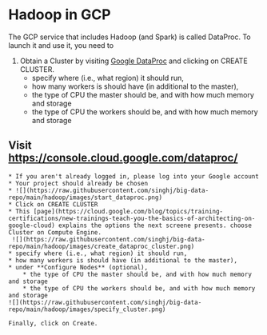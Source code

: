 # Hadoop in GCP

The GCP service that includes Hadoop (and Spark) is called DataProc. To launch it and use it, you need to

1. Obtain a Cluster by visiting <a href="https://console.cloud.google.com/dataproc/" target="_blank">Google DataProc</a> and clicking on CREATE CLUSTER.
    * specify where (i.e., what region) it should run,
    * how many workers is should have (in additional to the master),
    * the type of CPU the master should be, and with how much memory and storage
    * the type of CPU the workers should be, and with how much memory and storage

## Visit https://console.cloud.google.com/dataproc/
    * If you aren't already logged in, please log into your Google account
    * Your project should already be chosen
    * ![](https://raw.githubusercontent.com/singhj/big-data-repo/main/hadoop/images/start_dataproc.png)
    * Click on CREATE CLUSTER
    * This [page](https://cloud.google.com/blog/topics/training-certifications/new-trainings-teach-you-the-basics-of-architecting-on-google-cloud) explains the options the next screene presents. choose Cluster on Compute Engine. 
     ![](https://raw.githubusercontent.com/singhj/big-data-repo/main/hadoop/images/create_dataproc_cluster.png)
    * specify where (i.e., what region) it should run,
    * how many workers is should have (in additional to the master),
    * under **Configure Nodes** (optional),
        * the type of CPU the master should be, and with how much memory and storage
        * the type of CPU the workers should be, and with how much memory and storage
    ![](https://raw.githubusercontent.com/singhj/big-data-repo/main/hadoop/images/specify_cluster.png)

    Finally, click on Create.

